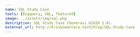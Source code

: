 ```yaml
---
name: SQL Study Case
tools: [Bigquery, SQL, featured]
image: ../assets/img/sql.png
description: SQL Study Case [Generasi GIGIH 2.0].
external_url: http://krisbimantara.tech/blog/SQL-Study-Case
---
```

